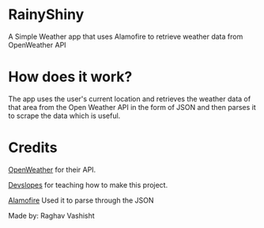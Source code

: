 # RainyShiny
A Simple Weather app that uses Alamofire to retrieve weather data from OpenWeather API

# How does it work?
The app uses the user's current location and retrieves the weather data of that area from the Open Weather API in the form of JSON and then parses it to scrape the data which is useful.


# Credits
[OpenWeather](https://openweathermap.org/) for their API.

[Devslopes](https://devslopes.com/) for teaching how to make this project.

[Alamofire](https://github.com/Alamofire/Alamofire) Used it to parse through the JSON

Made by: Raghav Vashisht
